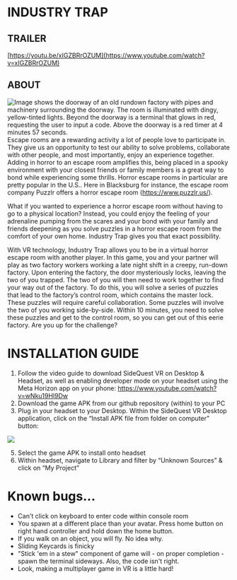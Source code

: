 # INDUSTRY TRAP

## TRAILER

[https://youtu.be/xIGZBRrOZUM](https://www.youtube.com/watch?v=xIGZBRrOZUM) 

## ABOUT

![Image shows the doorway of an old rundown factory with pipes and machinery surrounding the doorway. The room is illuminated with dingy, yellow-tinted lights. Beyond the doorway is a terminal that glows in red, requesting the user to input a code. Above the doorway is a red timer at 4 minutes 57 seconds.](https://media.discordapp.net/attachments/1336467829758885962/1370863336299827300/image.png?ex=68210b78&is=681fb9f8&hm=f448ec136547cd9eb3bc3ef1261a35d2cc287258eb58edb554779ef075b8ea6e&=&format=webp&quality=lossless&width=1522&height=856)
Escape rooms are a rewarding activity a lot of people love to participate in. They give us an opportunity to test our ability to solve problems, collaborate with other people, and most importantly, enjoy an experience together. Adding in horror to an escape room amplifies this, being placed in a spooky environment with your closest friends or family members is a great way to bond while experiencing some thrills. Horror escape rooms in particular are pretty popular in the U.S.. Here in Blacksburg for instance, the escape room company Puzzlr offers a horror escape room (https://www.puzzlr.us/).

What if you wanted to experience a horror escape room without having to go to a physical location? Instead, you could enjoy the feeling of your adrenaline pumping from the scares and your bond with your family and friends deepening as you solve puzzles in a horror escape room from the comfort of your own home. Industry Trap gives you that exact possibility. 

With VR technology, Industry Trap allows you to be in a virtual horror escape room with another player. In this game, you and your partner will play as two factory workers working a late night shift in a creepy, run-down factory. Upon entering the factory, the door mysteriously locks, leaving the two of you trapped. The two of you will then need to work together to find your way out of the factory. To do this, you will solve a series of puzzles that lead to the factory’s control room, which contains the master lock. These puzzles will require careful collaboration. Some puzzles will involve the two of you working side-by-side. Within 10 minutes, you need to solve these puzzles and get to the control room, so you can get out of this eerie factory. Are you up for the challenge?


# INSTALLATION GUIDE

1. Follow the video guide to download SideQuest VR on Desktop & Headset, as well as enabling developer mode on your headset using the Meta Horizon app on your phone: https://www.youtube.com/watch?v=wNku19Hl9Dw 
2. Download the game APK from our github repository (within) to your PC 
3. Plug in your headset to your Desktop. Within the SideQuest VR Desktop application, click on the “Install APK file from folder on computer” button:
   
![](https://media.discordapp.net/attachments/860002427578613760/1370889279865356338/image.png?ex=682123a2&is=681fd222&hm=1f871ecfd745aeb2345ac1dd5761dccf5f70281a3838b0b858eb5c5afdc72db6&=&format=webp&quality=lossless)

5. Select the game APK to install onto headset
6. Within headset, navigate to Library and filter by “Unknown Sources” & click on “My Project”

# Known bugs...
- Can't click on keyboard to enter code within console room
- You spawn at a different place than your avatar. Press home button on right hand controller and hold down the home button.
- If you walk on an object, you will fly. No idea why.
- Sliding Keycards is finicky
- "Stick 'em in a stew" component of game will - on proper completion - spawn the terminal sideways. Also, the code isn't right.
- Look, making a multiplayer game in VR is a little hard!
